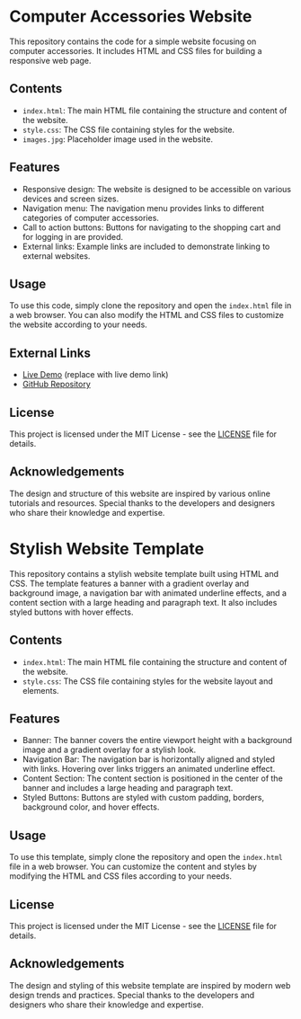 # Computer Accessories Website

This repository contains the code for a simple website focusing on computer accessories. It includes HTML and CSS files for building a responsive web page.

## Contents

- `index.html`: The main HTML file containing the structure and content of the website.
- `style.css`: The CSS file containing styles for the website.
- `images.jpg`: Placeholder image used in the website.

## Features

- Responsive design: The website is designed to be accessible on various devices and screen sizes.
- Navigation menu: The navigation menu provides links to different categories of computer accessories.
- Call to action buttons: Buttons for navigating to the shopping cart and for logging in are provided.
- External links: Example links are included to demonstrate linking to external websites.

## Usage

To use this code, simply clone the repository and open the `index.html` file in a web browser. You can also modify the HTML and CSS files to customize the website according to your needs.

## External Links

- [Live Demo](#) (replace with live demo link)
- [GitHub Repository](https://github.com/yourusername/repositoryname)

## License

This project is licensed under the MIT License - see the [LICENSE](LICENSE) file for details.

## Acknowledgements

The design and structure of this website are inspired by various online tutorials and resources. Special thanks to the developers and designers who share their knowledge and expertise.




# Stylish Website Template

This repository contains a stylish website template built using HTML and CSS. The template features a banner with a gradient overlay and background image, a navigation bar with animated underline effects, and a content section with a large heading and paragraph text. It also includes styled buttons with hover effects.

## Contents

- `index.html`: The main HTML file containing the structure and content of the website.
- `style.css`: The CSS file containing styles for the website layout and elements.

## Features

- Banner: The banner covers the entire viewport height with a background image and a gradient overlay for a stylish look.
- Navigation Bar: The navigation bar is horizontally aligned and styled with links. Hovering over links triggers an animated underline effect.
- Content Section: The content section is positioned in the center of the banner and includes a large heading and paragraph text.
- Styled Buttons: Buttons are styled with custom padding, borders, background color, and hover effects.

## Usage

To use this template, simply clone the repository and open the `index.html` file in a web browser. You can customize the content and styles by modifying the HTML and CSS files according to your needs.

## License

This project is licensed under the MIT License - see the [LICENSE](LICENSE) file for details.

## Acknowledgements

The design and styling of this website template are inspired by modern web design trends and practices. Special thanks to the developers and designers who share their knowledge and expertise.
